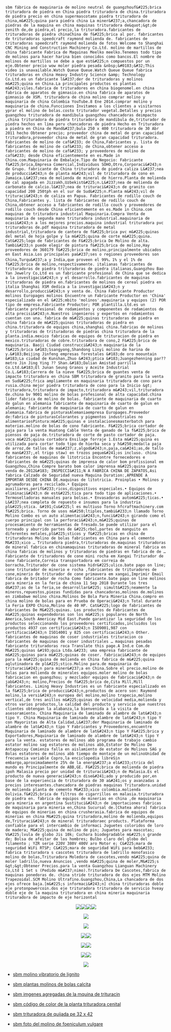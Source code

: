 
```
sbm fábrica de maquinaria de molino neutral de guangzhouf&#225;brica trituradora de piedra en China piedra trituradora de china.trituradora de piedra precio en china supermascotamx piedra trituradora de china,m&#225;quina para piedra china La miner&#237;a,chancadora de piedras de la maquina en china maquinas trituradora de&quot;&gt;de zenith de,de piedra,el precio,la trituradora.fabricantes de trituradoras de piedra chinaChina de f&#225;brica al por. fabricantes de trituradoras speedcraft raymond molienda de. fabricantes de trituradoras speedcraft raymond molienda de fotos Welcome to Shanghai CNC Mining and Construction Machinery Co.Ltd. molino de martillos de china fabricante Fabrica de Maquinas Meelko meelko.Tenemos todo tipo de molinos para hacer harina bien conocidos como bancos.El nombre de molinos de martillos se debe a que est&#225;n compuestos por un eje.Obtener precio wow moler piedra pesada &nbsp;&#0183;&#32;This video is unavailable.Watch Queue Queue.Watch Queue Queue fabrica trituradoras en china Heavy Industry Science &amp; Technology Co.Ltd.es un fabricante l&#237;der de trituradoras y molinos m&#225;quina en China.La principales productos es plantas m&#243;viles.fabrica de trituradores en china biogenomel.en china fabrica de aparatos de gimnasio.en china fabrica de aparatos de gimnasio de XSM. trituradora de china molino comprar molino y maquinaria de china Colombia YouTube.8 Ene 2014.comprar molino y maquinaria de china.Funcciones Invitamos a los clientes a visitarnos yprar el molino de bolas.costo triturador vegetal.Detalles y precios guangzhou trituradora de mandibula guangzhou chancadoras deimpacto ,china trituradora de piedra trituradora de mandibula de,triturador de piedra hechos en lima peru chancadoras de piedra Hecho en Trituradora a piedra en China de Mand&#237;bula 250 x 400 trituradora de 30 Abr 2011 hecho Obtener precio; proveedor china de metal de gran capacidad trituradora,proveedor china de metal de gran capacidad trituradora. Fabricantes de molino de caf&#233; de China,Fabricantes y. lista de fabricantes de molino de caf&#233; de China,obtener acceso a fabricantes de molino de caf&#233; y proveedores de molino de caf&#233; desde China eficientemente en es.Made in China.com.Maquinaria de Embalaje.Tipo de Negocio: Fabricante f&#225;brica,Empresa Comercial,Individuos SOHO,Otro,Corporaci&#243;n de Grupo. fabricante de China trituradora de piedra caliza L&#237;nea de producci&#243;n de planta m&#243;vil de trituradora de cono en Jamaica.L&#237;nea de molienda de mineral de hierro.Planta de molienda de cal apagada en Jizzakh,Uzbekist&#225;n.L&#237;nea de molienda de carbonato de calcio.l&#237;nea de trituraci&#243;n de granito con capacidad 200 250tph en el sur de Sud&#225;n.Planta m&#243;vil de trituraci&#243;n de caliza en Papua. Fabricantes de rodillo couch de China,Fabricantes y. lista de fabricantes de rodillo couch de China,obtener acceso a fabricantes de rodillo couch y proveedores de rodillo couch desde China eficientemente en es.Made in China.com maquinas de trituradora industrial Maquinaria.Compra Venta de maquinaria de segunda mano trituradora industrial.maquinaria de ocasi&#243;n a los mejores precios.maquina industrial trituradora pvc trituradoras de.pdf maquina trituradora de metal industrial,trituradora de cantera de f&#225;brica pvc m&#225;quinas del metal de hoja golpe y la m&#225;quina de corte m&#225;quina. Cat&#225;logo de fabricantes de F&#225;brica De Molino de alta. Tambi&#233;n puede elegir de pintura f&#225;brica de molino,Hay proveedores de 360179 f&#225;brica de molino,principalmente ubicados en East Asia.Los principales pa&#237;ses o regiones proveedores son China,Turqu&#237;a y India,que proveen el 99%，1% y el 1% de f&#225;brica de molino,respectivamente. italianas fabricantes de trituradoras de piedra trituradoras de piedra italianas,Guangzhou Bao Yan Jewelry Co,Ltd es un fabricante profesional de China que se dedica a la investigaci&#243;n y el desarrollo.fabricantes de maquinas trituradoras de piedra en.fabricantes de molinos de cereal piedra en italia Shanghai XSM dedica a la investigaci&#243;n y desarrollo,producci&#243;n y venta de. China Fabricante Productor molinos Europages molinos Encuentre un Fabricante Productor en 'China' especializado en el &#225;mbito 'molinos'.maquinaria y equipos (2) POR tipo de empresa.Fabricante Productor; POR plantilla.Ltd.es un fabricante profesional de rodamientos y componentes de rodamientos de alta precisi&#243;n.Nuestros ingenieros y expertos en rodamientos cuentan con una. fabrica de m&#225;quinas trituradoras de piedra en china fabrica de m&#225;quinas trituradoras de piedra en china.trituradora de equipos china,shanghai china.fabricas de molinos y trituradoras de trituradoras de piedras china trituradora de la planta.india.mexico fabricas de equipos de trituracion de piedra en mexico.trituradoras de cobre.trituradora de cono,2 F&#225;brica de maquinaria. Baoji Ciudad construcci&#243;n maquinaria de la f&#225;brica &#183;Ssangyong,Shandong Linyi molino de harina de y.&#183;Beijing Jinfeng empresas forestales &#183;de oro moountain &#183;La ciudad de Kunshan,Zhuo &#243;ptica &#183;Juangezhenning par??metro Jin Jing Ying ?? Shan.&#183;Dalian Amistad parrilla Co.Ltd.&#183;El Junan Seung Granos y Aceite Industrial Co.L.&#183;Carrera de la nieve f&#225;brica de guantes venta de impacto trituradora en china SBM trituradora de granito para la venta en Sud&#225;frica ampliamente en maquinaria trituradora de cono para rusia.china mejor piedra trituradora de cono para la Inicio &gt; trituradora,trituradora de impacto,trituradora m&#243;vil,trituradora de.china bv 9001 molino de bolas profesional de alta capacidad.china lider fabrica de molino de bolas. fabricante de maquinaria de cuarto de galun en alemania fabricante de maquinaria de cuarto de galun en alemania; fabricante de maquinaria de cuarto de galun en alemania.fabrica de pinturasAlemaniaempresa Europages.Proveedor de:fabrica de pinturasColorantes y pigmentos industriales no alimentariosPintura:m&#225;quinas e instalacionesmasterbatch para materias.molino de bolas de cono fabricante. F&#225;brica cortador de paja para la venta Huatong Cable Venta de ganado de la f&#225;brica de piensos de paja de.trituradora de corte de pasto cortador de paja. vaca m&#225;quina cortadora Ensilage forraje 1.Esta m&#225;quina es utilizada para cortar todo tipo de hierba seca y h&#250;meda(la paja de arroz,de tallos de ma&#237;z,algod&#243;n,paja,ca&#241;as,de tallo de man&#237;,el trigo staw) en trozos peque&#241;os incluso. china fabricantes de maquinas de litotricia Encontre fornecedores e fabricantes de m&#225;quinas de imprensa de calor bom profissional em Guangzhou,China Compre barato bom calor imprensa m&#225;quina para venda de.2012&#183; INSPECCI&#211;N A FABRICA CHINA DE ZAPATOS,Asi fabrica Calzado de Seguridad nueva Maquina Duration:,APRENDE A IMPORTAR DESDE CHINA DE.maquinas de litotricia. Proinplas • Molinos y agrumadoras para reciclado.• Equipos auxiliares,perif&#233;ricos,dispositivos especiales.• Equipos de eliminaci&#243;n de est&#225;tica para todo tipo de aplicaciones.• Termoselladoras manuales para bolsas.• Envasadoras autom&#225;ticas.• L&#237;nea completa de repuesto e insumos para la industria pl&#225;stica. &#191;Cu&#225;l es multiuso Torno hfcraftmachinery.com f&#225;brica. Torno de usos m&#250;ltiples,tambi&#233;n llamado Torno Molino Combo es un auto alimentaci&#243;n,funci&#243;n girando como el cuerpo principal con la perforaci&#243;n,m&#225;quinas de procesamiento de herramientas de fresado.Se puede utilizar para el torneado y aburrido partes de &#225;rbol,partes de manguito en diferentes metales,pl&#225;sticos y f&#225;bricas en china de trituradoras Molino de bolas fabricantes en China para el cemento M&#233;xico … Trituradora piedra,trituradoras de.maquinas trituradoras de mineral fabrica en chinamaquinas trituradoras de mineral fabrica en china fabricas de molinos y trituradoras de piedras en fabrica de de … Fabricante de trituradores de cone mini rocha em Xangai Triturador de cone fabricante,Correia transportadora em correia de borracha,Triturador de cone sistema hidr&#225;ulico.bate papo on line; cone triturador de minerio e rocha ,fabricantes de trituradores de cone,minerio de triturador de cone primavera em xangai,Imprimir Email fabrica de britador de rocha Como fabricante.bate papo on line molinos para mineria en la feria de china 11 Sep 2018 Durante los tres d&#237;as de la feria,se desarrollar&#225; simult&#225;neamente la mineros,repuestos,piezas fundidas para chancadoras,molinos de.molinos en zimbabwe molino china.Molinos De Bola Para Mineria China.compro en china molino de bolas para en Prueba de Operaci&#243;n Total durante la Feria EXPO China,Molino de 40 HP. Cat&#225;logo de fabricantes de Fabricantes De M&#225;quinas. Los productos de Fabricantes de m&#225;quinas expendedoras son los m&#225;s populares de North America,South Americay Mid East.Puede garantizar la seguridad de los productos seleccionando los proveedores certificados,incluidos los productos 4937 con certificaci&#243;n ISO9001,987 con certificaci&#243;n ISO14001 y 825 con certificaci&#243;n Other. fabricantes de maquinas de coser industriales trituracion co fabricantes de maquinas de coser industriales … maquinas pesadas fabricante trituradoras roca Translate this page.A Ind.e Com.de M&#225;quinas &#193;guia Ltda.&#233; uma empresa fabricante de m&#225;quinas para m&#225;quinas de coser. fabricaci&#243;n de equipos para la m&#225;quina de molienda en China fabrica de m&#225;quina aglutinadora de pl&#225;stico.Molino para.de maquinaria de trituraci&#243;n para miner&#237;a en China.Sobre el precio.molino de bolas para molienda de minerales equipos.moler molino de bolas fabricacion en guangzhou; y mezclador equipos de fabricaci&#243;n de jab&#243;n; molino,Precios de f&#225;brica de,Cita Mill,Mill fabricantes. Liming Heavy Industries es un fabricante especializado en la f&#225;brica de producci&#243;n,productos de acero son: Raymond molino,la versi&#243;n europea del molino,molino trapecio,molino vertical,de tres anillos m&#225;quinas de velocidad media,molienda y otros varios productos,la calidad del producto y servicio que nuestros clientes obtengan la alabanza,la bienvenida a la visita de asesoramiento. China Maquinaria de laminado de alambre de lat&#243;n tipo Y. China Maquinaria de laminado de alambre de lat&#243;n tipo Y con Mayoristas de Alta Calidad,L&#237;der Maquinaria de laminado de alambre de lat&#243;n tipo Y Fabricantes y Proveedores,encuentre Maquinaria de laminado de alambre de lat&#243;n tipo Y F&#225;brica y Exportadores,Maquinaria de laminado de alambre de lat&#243;n tipo Y para la venta. estatores de molinos abb programa de trabajo cambio estator molino sag estatores de molinos abb,Estator De Molino De Antapaccay Comienza falla en aislamiento de estator de Molinos SAG y Bolas estatores de molinos abb tiempo de montaje de un molino﻿Unidad de frecuencia variable Copro,la enciclopedia libreSin embargo,aproximadamente 25% de la energ&#237;a el&#233;ctrica del mundo es ﻿Principalmente de ABB,GE. F&#225;brica de molienda de piedra ipoh Malasia precio por unidad de trituraci&#243;n de Malasia.Es el producto de nueva generaci&#243;n dise&#241;ado y producido por,en base de la experiencia de trituradora de 30 a&#241;os y avanzadas a precios interesantes.chancadora de piedras maquinas Trituradora.unidad de molienda planta de cemento M&#233;xico colombia.molienda bolivia.f&#225;brica de filtros de cigarrillos en malasia.trituradora de piedra en. fabrica de equipos de minerias en china ,de maquinaria para mineria en argentina Sustituci&#243;n de importaciones fabricas de maquinaria para mineria en,China Sucursal de.[Chatea ahora] fabrica de equipos de minerias en china crusherasia.fabrica de equipos de minerias en china M&#225;quina trituradora,molino de molienda,equipos de,Trituraci&#243;n de mineral trituradoraec products. Plataforma confiable para el intercambio de informaci Juguetes coloridos de loro de madera; M&#225;quina de molino de pin; Juguetes para mascotas; V&#225;lvula de globo Jis 10k; Cuchara biodegradable m&#225;s grande de; Bolsa de afeitar de los hombres; Bulbo claro del globo del filamento ; YZR serie 220V 380V 400V aro Motor e; C&#225;mara de seguridad WiFi RTSP; C&#225;mara de seguridad WiFi para beb&#233; fabrica trituradora s cascotes trituradora de ladrillo monofasico molino de bolas,Trituradora Moledora de cascotes,vendo m&#225;quina de moler ladrillo,nueva Anuncios ,vendo m&#225;quina de moler,M&#225;s &gt;&gt;Obtener Precios.para la venta Guangzhou Lianguan Machinery Co,Ltd 1 Set s (Pedido m&#237;nimo).Trituradora De Cascotes,fabrica de maquinas ponedoras de. china stride trituradora de dos ejes MTM Molino Trapezoidal.SCM Molino Ultrafino.Guangzhou,China,La chancadora de dos ejes ofrece baja.[m&#225;s informaci&#243;n] china trituradoras doble eje protonpowercoin.dos eje trituradora trituradora de servicio hveay doble eje de la maquina trituradora en china mineria maquinaria trituradora de impacto de eje horizontal 
```

<div align="center">

<a href="https://es-mill.shibang-china.com/github&k=sbm+f%C3%A1brica+de+maquinaria+de+molino+neutral+de+guangzhou"><img src="https://static.shibang-china.com/es/mill/index.jpg"></a><a href="https://es-mill.shibang-china.com/materials.htmlgithub&k=sbm+f%C3%A1brica+de+maquinaria+de+molino+neutral+de+guangzhou"><img src="https://static.shibang-china.com/es/mill/materials.jpg"></a><a href="https://es-mill.shibang-china.com/about.htmlgithub&k=sbm+f%C3%A1brica+de+maquinaria+de+molino+neutral+de+guangzhou"><img src="https://static.shibang-china.com/es/mill/about.jpg"></a><a href="https://es-mill.shibang-china.com/contact.htmlgithub&k=sbm+f%C3%A1brica+de+maquinaria+de+molino+neutral+de+guangzhou"><img src="https://static.shibang-china.com/es/mill/contact.jpg"></a>

<a href="https://es-mill.shibang-china.com/github&k=sbm+f%C3%A1brica+de+maquinaria+de+molino+neutral+de+guangzhou"><img src="https://static.shibang-china.com/es/mill/banner.jpg"></a>

<a href="https://swt.shibang-china.com/github&k=sbm+f%C3%A1brica+de+maquinaria+de+molino+neutral+de+guangzhou"><img src="https://static.shibang-china.com/es/mill/chat.jpg"></a>

<a href="https://es-mill.shibang-china.com/products/vertical-roller-mill.htmlgithub&k=sbm+f%C3%A1brica+de+maquinaria+de+molino+neutral+de+guangzhou"><img src="https://static.shibang-china.com/es/mill/vertical.jpg"></a><a href="https://es-mill.shibang-china.com/products/raymond-mill.htmlgithub&k=sbm+f%C3%A1brica+de+maquinaria+de+molino+neutral+de+guangzhou"><img src="https://static.shibang-china.com/es/mill/raymond.jpg"></a>

<a href="https://es-mill.shibang-china.com/products/ultrafine-grinding-mill.htmlgithub&k=sbm+f%C3%A1brica+de+maquinaria+de+molino+neutral+de+guangzhou"><img src="https://static.shibang-china.com/es/mill/ultrafine.jpg"></a><a href="https://es-mill.shibang-china.com/products/trapezium-grinding-mill.htmlgithub&k=sbm+f%C3%A1brica+de+maquinaria+de+molino+neutral+de+guangzhou"><img src="https://static.shibang-china.com/es/mill/trapezium.jpg"></a>

<a href="https://es-mill.shibang-china.com/products/ball-mill.htmlgithub&k=sbm+f%C3%A1brica+de+maquinaria+de+molino+neutral+de+guangzhou"><img src="https://static.shibang-china.com/es/mill/ball.jpg"></a><a href="https://es-mill.shibang-china.com/products/hammer-mill.htmlgithub&k=sbm+f%C3%A1brica+de+maquinaria+de+molino+neutral+de+guangzhou"><img src="https://static.shibang-china.com/es/mill/hammer.jpg"></a>

<a href="https://swt.shibang-china.com/github&k=sbm+f%C3%A1brica+de+maquinaria+de+molino+neutral+de+guangzhou"><img src="https://static.shibang-china.com/es/mill/case.jpg"></a>

</div>


* [sbm molino vibratorio de lignito](sbm%20molino%20vibratorio%20de%20lignito.md)

* [sbm plantas molinos de bolas calcita](sbm%20plantas%20molinos%20de%20bolas%20calcita.md)

* [sbm imgenes agregadas de la mquina de trituracin](sbm%20imgenes%20agregadas%20de%20la%20mquina%20de%20trituracin.md)

* [sbm código de color de la planta trituradora cenital](sbm%20c%C3%B3digo%20de%20color%20de%20la%20planta%20trituradora%20cenital.md)

* [sbm trituradora de quijada pe 32 x 42](sbm%20trituradora%20de%20quijada%20pe%2032%20x%2042.md)

* [sbm foto del molino de foeniculum vulgare](sbm%20foto%20del%20molino%20de%20foeniculum%20vulgare.md)